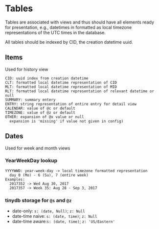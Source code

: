 # Tables


Tables are associated with views and thus should have all elements ready for 
presentation, e.g., datetimes in formatted as local timezone representations 
of the UTC times in the database.

All tables should be indexed by CID, the creation datetime uuid.

## Items


Used for history view

    CID: uuid index from creation datetime
    CLT: formatted local datetime representation of CID
    MLT: formatted local datetime representation of MID
    RLT: formatted local datetime representation of relevant datetime or null
    SUMMARY: summary entery
    ENTRY: string representation of entire entry for detail view
    CALENDAR: value of @c or default
    TIMEZONE: value of @z or default
    OTHER: expansion of @x value or null
      expansion is 'missing' if value not given in config)


## Dates

Used for week and month views

### YearWeekDay lookup

    YYYYWWD: year-week-day -> local timezone formatted representation
      day 0 (Mo) - 6 (Su), 7 (entire week)
    Examples:
      2017352 -> Wed Aug 30, 2017
      2017357 -> Week 35: Aug 28 - Sep 3, 2017 

### tinydb storage for `@s` and `@z`

- date-only: `s: (date, Null)`; `z: Null`
- date-time naive: `s: (date, time)`; `z: Null`
- date-time aware:`s: (date, time)`; `z: 'US/Eastern'`
